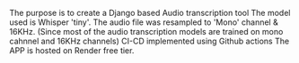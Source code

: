 The purpose is to create a Django based Audio transcription tool
The model used is Whisper 'tiny'.
The audio file was resampled to 'Mono' channel & 16KHz. (Since most of the audio transcription models are trained on mono cahnnel and 16KHz channels)
CI-CD implemented using Github actions
The APP is hosted on Render free tier.
